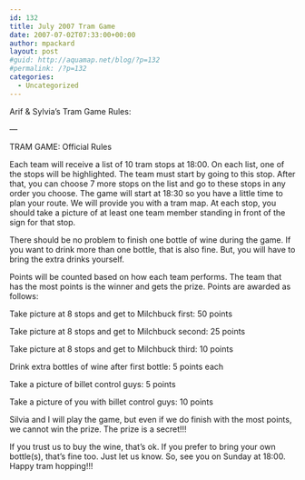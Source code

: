 ```yaml
---
id: 132
title: July 2007 Tram Game
date: 2007-07-02T07:33:00+00:00
author: mpackard
layout: post
#guid: http://aquamap.net/blog/?p=132
#permalink: /?p=132
categories:
  - Uncategorized
---
```

Arif & Sylvia&#8217;s Tram Game Rules:

&#8212;

TRAM GAME: Official Rules

Each team will receive a list of 10 tram stops at 18:00. On each list, one of the stops will be highlighted. The team must start by going to this stop. After that, you can choose 7 more stops on the list and go to these stops in any order you choose. The game will start at 18:30 so you have a little time to plan your route. We will provide you with a tram map. At each stop, you should take a picture of at least one team member standing in front of the sign for that stop.

There should be no problem to finish one bottle of wine during the game. If you want to drink more than one bottle, that is also fine. But, you will have to bring the extra drinks yourself.

Points will be counted based on how each team performs. The team that has the most points is the winner and gets the prize. Points are awarded as follows:

Take picture at 8 stops and get to Milchbuck first: 50 points

Take picture at 8 stops and get to Milchbuck second: 25 points

Take picture at 8 stops and get to Milchbuck third: 10 points

Drink extra bottles of wine after first bottle: 5 points each

Take a picture of billet control guys: 5 points

Take a picture of you with billet control guys: 10 points

Silvia and I will play the game, but even if we do finish with the most points, we cannot win the prize. The prize is a secret!!!

If you trust us to buy the wine, that’s ok. If you prefer to bring your own bottle(s), that’s fine too. Just let us know. So, see you on Sunday at 18:00. Happy tram hopping!!!
